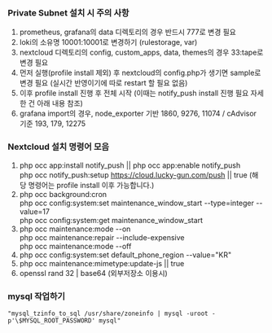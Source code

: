 ### Private Subnet 설치 시 주의 사항
1. prometheus, grafana의 data 디렉토리의 경우 반드시 777로 변경 필요
2. loki의 소유명 10001:10001로 변경하기 (rulestorage, var)
3. nextcloud 디렉토리의 config, custom_apps, data, themes의 경우 33:tape로 변경 필요
4. 먼저 실행(profile install 제외) 후 nextcloud의 config.php가 생기면 sample로 변경 필요 (실시간 반영이기에 따로 restart 할 필요 없음)
5. 이후 profile install 진행 후 전체 시작 (이때는 notify_push install 진행 필요 자세한 건 아래 내용 참조)
6. grafana import의 경우, node_exporter 기반 1860, 9276, 11074 / cAdvisor 기준 193, 179, 12275

### Nextcloud 설치 명령어 모음
1. php occ app:install notify_push || php occ app:enable notify_push \
   php occ notify_push:setup https://cloud.lucky-gun.com/push || true  (해당 명령어는 profile install 이후 가능합니다.)
2. php occ background:cron \
   php occ config:system:set maintenance_window_start --type=integer --value=17 \
   php occ config:system:get maintenance_window_start
3. php occ maintenance:mode --on \
   php occ maintenance:repair --include-expensive \
   php occ maintenance:mode --off
4. php occ config:system:set default_phone_region --value="KR"
5. php occ maintenance:mimetype:update-js || true
6. openssl rand 32 | base64 (외부저장소 이용시)

### mysql 작업하기
<pre><code>"mysql_tzinfo_to_sql /usr/share/zoneinfo | mysql -uroot -p'\$MYSQL_ROOT_PASSWORD' mysql" </code></pre>

